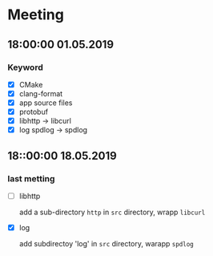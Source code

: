 # Meeting

## 18:00:00 01.05.2019

### Keyword

- [x] CMake 
- [x] clang-format
- [x] app source files
- [x] protobuf
- [x] libhttp -> libcurl
- [x] log spdlog -> spdlog

## 18::00:00 18.05.2019

### last metting

- [ ] libhttp
  
  add a sub-directory `http` in `src` directory, wrapp `libcurl`

- [x] log
  
  add subdirectoy 'log' in `src` directory, warapp `spdlog`

